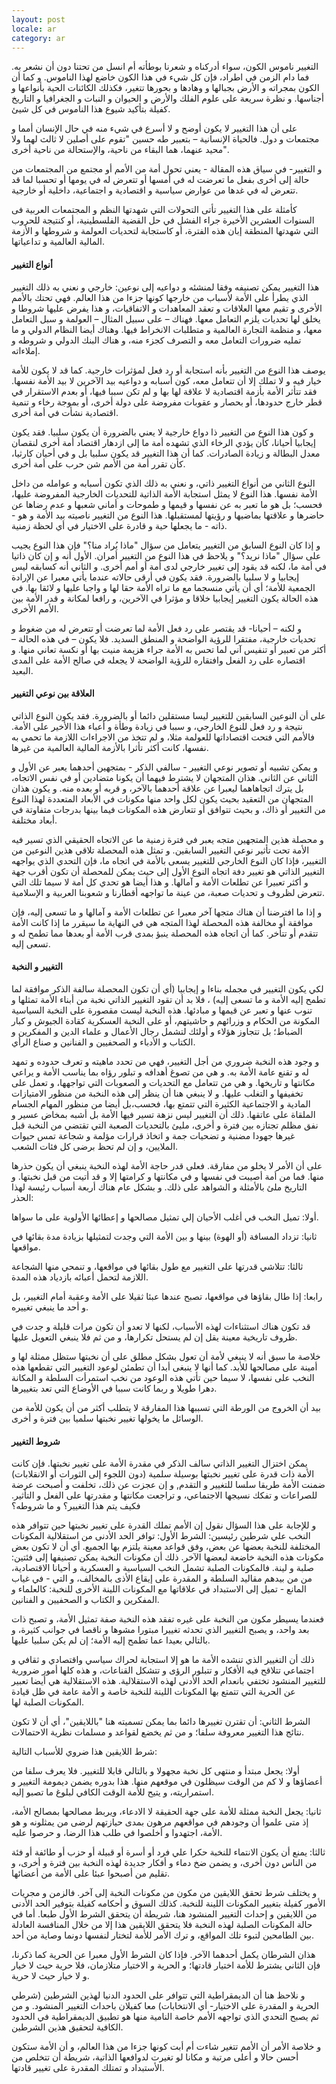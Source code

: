 ```yaml
---
layout: post
locale: ar
category: ar
---
```


التغيير ناموس الكون، سواء أدركناه و شعرنا بوطأته أم انسل من تحتنا دون أن نشعر به. فما دام الزمن في اطراد، فإن كل شيء في هذا الكون خاضع لهذا الناموس. و كما أن الكون بمجراته و الأرض بجبالها و وهادها و بحورها تتغير، فكذلك الكائنات الحية بأنواعها و أجناسها. و نظرة سريعة على علوم الفلك والأرض و الحيوان و النبات و الجغرافيا و التاريخ كفيلة بتأكيد شيوع هذا الناموس في كل شيئ.

على أن هذا التغيير لا يكون أوضح و لا أسرع في شيء منه في حال الإنسان أمما و مجتمعات و دول. فالحياة الإنسانية – بتعبير طه حسين "تقوم على أصلين لا ثالث لهما ولا محيد عنهما، هما البقاء من ناحية، والإستحالة من ناحية أخرى".

و التغيير- في سياق هذه المقالة - يعني تحول أمة من الأمم أو مجتمع من المجتمعات من حالة إلى أخرى بفعل ما تعرضت له في أمسها  أو تتعرض له في يومها أو تحسبا لما قد تتعرض له في غدها من عوارض سياسية و اقتصادية و اجتماعية، داخلية أو خارجية.

كأمثلة على هذا التغيير تأتى التحولات التي شهدتها النظم و المجتمعات العربية فى السنوات العشرين الأخيرة جراء الفشل في حل القضية الفلسطينية، أو كنتيجة للحروب التي شهدتها المنطقة إبان هذه الفترة، أو كاستجابة لتحديات العولمة و شروطها و الأزمة المالية العالمية و تداعياتها.

#### أنواع التغيير

هذا التغيير يمكن تصنيفه وفقا لمنشئه و دواعيه إلى نوعين: خارجي و نعني به ذلك التغيير الذي يطرأ على الأمة لأسباب من خارجها كونها جزءا من هذا العالم. فهي تحتك بالأمم الأخرى و تقيم معها العلاقات و  تعقد المعاهدات و الاتفاقيات، و هذا يفرض عليها شروطا و يخلق لها تحديات يلزم التعامل معها. فهناك – على سبيل المثال – العولمة و سبل التعامل معها، و منظمة التجارة العالمية و متطلبات الانخراط فيها. وهناك أيضا النظام الدولي و ما تمليه ضرورات التعامل معه و التصرف كجزء منه، و هناك البنك الدولي و شروطه و إملاءاته.

يوصف هذا النوع من التغيير بأنه استجابة  أو رد فعل لمؤثرات خارجية. كما قد لا يكون للأمة خيار فيه و لا تملك إلا أن تتعامل معه، كون أسبابه و دواعيه بيد الآخرين لا بيد الأمة نفسها. فقد تتأثر الأمة بأزمة اقتصادية لا علاقة لها بها و لم تكن سببا فيها، أو بعدم الاستقرار في قطر خارج حدودها، أو بحصار و عقوبات مفروضة على دولة أخرى، أو بموجة رخاء و تنمية اقتصادية نشأت في أمة أخرى.

و كون هذا النوع من التغيير ذا دواع خارجية لا يعني بالضرورة أن يكون سلبيا. فقد يكون إيجابيا أحيانا، كأن يؤدي الرخاء الذي تشهده أمة ما إلى ازدهار اقتصاد أمة أخرى لنقصان معدل البطالة و زيادة الصادرات. كما أن هذا التغيير قد يكون سلبيا بل و في أحيان كارثيا، كأن تقرر أمة من الأمم شن حرب على أمة أخرى.

النوع الثاني من أنواع التغيير ذاتي، و نعني به ذلك الذي تكون أسبابه و عوامله من داخل الأمة نفسها. هذا النوع لا يمثل استجابة الأمة الذاتية للتحديات الخارجية المفروضة عليها، فحسب؛  بل هو ما تعبر به عن نفسها و قيمها و طموحات و أماني شعبها و عدم رضاها عن حاضرها و علاقتها بماضيها و رؤيتها لمستقبلها. هذا النوع من التغيير ناصيته بيد الأمة  و هو - ذاته - ما يجعلها حية و قادرة على الاختيار في أي لحظة زمنية.

و إذا كان النوع السابق من التغيير يتعامل من سؤال "ماذا يُراد منا؟" فإن هذا النوع يجيب على سؤال "ماذا نريد؟"
و يلاحظ في هذا النوع من التغيير أمران. الأول أنه و إن كان ذاتيا في أمة ما، لكنه قد يقود إلى تغيير خارجي لدى أمة أو أمم أخرى. و الثاني أنه كسابقه ليس إيجابيا و لا سلبيا بالضرورة. فقد يكون في أرقى حالاته عندما يأتي معبرا عن الإرادة الجمعية للأمة؛ أي أن يأتي منسجما مع ما تراه الأمة حقا لها و واجبا عليها و لائقا بها. في هذه الحالة يكون التغيير إيجابيا خلاقا و مؤثرا  في الآخرين، و رافعا لمكانة و قدر الأمة بين الأمم الأخرى. 

و لكنه – أحيانا- قد يقتصر على رد فعل الأمة لما تعرضت أو تتعرض له من ضغوط و تحديات خارجية، مفتقرا للرؤية الواضحة و المنطق السديد. فلا يكون – في هذه الحالة – أكثر من تعبير أو تنفيس آني لما تحس به الأمة جراء هزيمة منيت بها أو نكسة تعاني منها.
و اقتصاره على رد الفعل وافتقاره للرؤية الواضحة لا يجعله في صالح الأمة على المدى البعيد.

#### العلاقة بين نوعي التغيير

على أن النوعين السابقين للتغيير ليسا مستقلين دائما أو بالضرورة. فقد يكون النوع الذاتي نتيجة و رد فعل للنوع الخارجي، و سببا في زيادة وطأة و أعباء هذا الأخير على الأمة. فالأمم التي فتحت اقتصاداتها للعولمة مثلا، و لم تتخذ من الاجراءات اللازمة ما تحمي به نفسها، كانت أكثر تأثرا بالأزمة المالية العالمية من غيرها.

و يمكن تشبيه أو تصوير نوعي التغيير - سالفي الذكر - بمتجهين أحدهما يعبر عن الأول و الثاني عن الثاني. هذان المتجهان لا يشترط فيهما أن يكونا متضادين أو في نفس الاتجاه، بل يترك اتجاهاهما ليعبرا عن علاقة أحدهما بالآخر، و قربه أو بعده منه. و يكون هذان المتجهان من التعقيد بحيث يكون لكل واحد منها مكونات في الأبعاد المتعددة لهذا النوع من التغيير أو ذاك، و بحيث تتوافق أو تتعارض هذه المكونات فيما بينها بدرجات متفاوتة في أبعاد مختلفة.

و محصلة هذين المتجهين متجه يعبر في فترة زمنية ما عن الاتجاه الحقيقي الذي تسير فيه الأمة تحت تأثير نوعي التغيير السابقين. و تمثل هذه المحصلة تلاقي هذين النوعين من التغيير، فإذا كان النوع الخارجي للتغيير يسعى بالأمة في اتجاه ما، فإن التحدي الذي يواجهه التغيير الذاتي هو تغيير دفة اتجاه النوع الأول إلى حيث يمكن للمحصلة أن تكون أقرب جهة و أكثر تعبيرا عن تطلعات الأمة و آمالها. و هذا أيضا هو تحدي كل أمة لا سيما تلك التي تتعرض لظروف و تحديات صعبة، من عينة ما تواجهه أقطارنا و شعوبنا العربية و الإسلامية.

و إذا ما افترضنا أن هناك متجها آخر معبرا عن تطلعات الأمة و آمالها و ما تسعى إليه، فإن موافقة أو مخالفة هذه المحصلة  لهذا المتجه هي في النهاية ما سيقرر ما إذا كانت الأمة تتقدم أو تتأخر. كما أن اتجاه هذه المحصلة ينبؤ بمدى قرب الأمة أو بعدها مما تطمح له و تسعى إليه.

#### التغيير و النخبة

لكي يكون التغيير في مجمله بناءا و إيجابيا (أي أن تكون المحصلة سالفة الذكر موافقة لما تطمح إليه الأمة و ما تسعى إليه) ، فلا بد أن تقود التغيير الذاتي نخبة من أبناء الأمة تمثلها و تنوب عنها و تعبر عن قيمها و مبادئها. هذه النخبة ليست مقصورة على النخبة السياسية المكونة من الحكام و وزرائهم و حاشيتهم، أو على النخبة العسكرية كقادة الجيوش و كبار الضباط؛ بل تتجاوز هؤلاء و أولئك لتشمل رجال الأعمال و علماء الدين و المفكرين و الكتاب و الأدباء و الصحفيين و الفنانين و صناع الرأي.

و وجود هذه النخبة ضروري من أجل التغيير، فهي من تحدد ماهيته و تعرف حدوده و تمهد له و تقنع عامة الأمة به. و هي من تصوغ أهدافه و تبلور رؤاه بما يناسب الأمة و يراعي مكانتها و تاريخها. و هي من تتعامل مع التحديات و الصعوبات التي تواجهها، و تعمل على تخفيفها و التغلب عليها. 
و لا ينبغي هنا أن ينظر إلى هذه النخبة من منظور الامتيازات المادية و الاجتماعية الكثيرة التي تتمتع بها، فحسب،بل أيضا من منظور المهام الجسام الملقاة على عاتقها. ذلك أن التغيير ليس نزهة تسير فيها الأمة بل أشبه بمخاض عسير و نفق مظلم تجتازه بين فترة و أخرى، مليئ بالتحديات الصعبة التي تقتضي من النخبة قبل غيرها جهودا مضنية و تضحيات جمة و اتخاذ قرارات مؤلمة و شجاعة تمس حيوات الملايين، و إن لم تحظ برضى كل فئات الشعب.

على أن الأمر لا يخلو من مفارقة. فعلى قدر حاجة الأمة لهذه النخبة ينبغي أن يكون حذرها منها. فما من أمة أصيبت في نفسها و في مكانتها و كرامتها إلا و قد أتيت من قبل نخبتها. و التاريخ ملئ بالأمثلة و الشواهد على ذلك.
و بشكل عام هناك أربعة أسباب رئيسة لهذا الحذر:

أولا:  تميل النخب في أغلب الأحيان إلي تمثيل مصالحها و إعطائها الأولوية على ما سواها.

ثانيا: تزداد المسافة (أو الهوة) بينها و بين الأمة التي وجدت لتمثيلها بزيادة مدة بقائها في مواقعها.

ثالثا: تتلاشي قدرتها على التغيير مع طول بقائها في مواقعها، و تنمحي منها الشجاعة اللازمة لتحمل أعبائه بازدياد هذه المدة.

رابعا: إذا طال بقاؤها في مواقعها، تصبح عندها عبئا ثقيلا على الأمة وعقبة أمام التغيير، بل و أحد ما ينبغي تغييره.

قد تكون هناك استثناءات لهذه الأسباب، لكنها لا تعدو أن تكون مرات قليلة و جدت في ظروف تاريخية معينة يقل إن لم يستحل تكرارها، و من ثم فلا ينبغي التعويل عليها.

خلاصة ما سبق أنه لا ينبغي لأمة أن تعول بشكل مطلق على أن نخبتها ستظل ممثلة لها و أمينة على مصالحها للأبد. كما أنها لا ينبغى أبدا أن تطمئن لوعود التغيير التي تقطعها  هذه النخب على نفسها، لا سيما حين تأتي هذه الوعود من نخب استمرأت السلطة و المكانة دهرا طويلا و ربما كانت سببا في الأوضاع التي تعد بتغييرها.

بيد أن الخروج من الورطة التي تسببها هذا المفارقة لا يتطلب أكثر من أن يكون للأمة من الوسائل ما يخولها تغيير نخبتها سلميا بين فترة و أخرى.

#### شروط التغيير

يمكن اختزال التغيير الذاتي سالف الذكر في مقدرة الأمة على تغيير نخبتها. فإن كانت الأمة ذات قدرة على تغيير نخبتها بوسيلة سلمية (دون اللجوء إلى الثورات أو الانقلابات) ضمنت الأمة طريقا سلسا للتغيير و التقدم, و إن عجزت عن ذلك، تخلفت و أصبحت عرضة للصراعات و تفكك نسيجها الاجتماعي، و تراجعت مكانتها و مقدرتها على الفعل و التأثير.
 فكيف يتم هذا التغيير؟ و ما شروطه؟

و للإجابة على هذا السؤال نقول إن الأمم تملك القدرة على تغيير نخبتها حين تتوافر هذه النخب علي شرطين رئيسين:
الشرط الأول: توافر الحد الأدنى من استقلالية المكونات المختلفة للنخبة بعضها عن بعض، وفق قواعد معينة يلتزم بها الجميع. أي أن لا تكون بعض مكونات هذه النخبة خاضعة لبعضها الآخر. ذلك أن مكونات النخبة يمكن تصنيفها إلى فئتين: صلبة و لينة. فالمكونات الصلبة تشمل النخب السياسية و العسكرية و أحيانا الاقتصادية، من من بيدهم مقاليد السلطة و المقدرة على إيقاع الأذى بالمخالف، و التي - في غياب المانع - تميل إلى الاستبداد في علاقاتها مع المكونات اللينة الأخرى للنخبة: كالعلماء و المفكرين و الكتاب و الصحفيين و الفنانين.

فعندما يسيطر مكون من النخبة على غيره تفقد هذه النخبة صفة تمثيل الأمة، و تصبح ذات بعد واحد، و يصبح التغيير الذي تحدثه تغييرا مبتورا مشوها و ناقصا في جوانب كثيرة، و بالتالي بعيدا عما تطمح إليه الأمة؛ إن لم يكن سلبيا عليها. 

ذلك أن التغيير الذي تنشده الأمة ما هو إلا استجابة لحراك سياسي واقتصادي و ثقافي و اجتماعي تتلاقح فيه الأفكار و تتبلور الرؤى و تتشكل القناعات، و هذه كلها أمور ضرورية للتغيير المنشود تختفي بانعدام الحد الأدنى لهذه الاستقلالية. هذه الاستقلالية هي أيضا تعبير عن الحرية التي تتمتع بها المكونات اللينة للنخبة خاصة و الأمة عامة في ظل قيادة المكونات الصلبة لها.

الشرط الثاني: أن تقترن تغييرها دائما بما يمكن تسميته هنا "باللايقين"، أي أن لا تكون نتائج هذا التغيير معروفة سلفا؛ و من ثم يخضع لقواعد و مسلمات نظرية الاحتمالات. 

شرط اللايقين هذا ضروي للأسباب التالية:

أولا:  يجعل مبتدأ و منتهى كل نخبة مجهولا و بالتالي قابلا للتغيير. فلا يعرف سلفا من أعضاؤها و لا كم من الوقت سيظلون في موقعهم منها. هذا بدوره يضمن ديمومة التغيير و استمراريته، و يتيح للأمة الوقت الكافي لبلوغ ما تصبو إليه.

ثانيا: يجعل النخبة ممثلة للأمة على جهة الحقيقة لا الادعاء، ويربط مصالحها بمصالح الأمة، إذ متى علموا أن وجودهم في مواقعهم مرهون بمدى حيازتهم لرضى من يمثلونه و هو الأمة، اجتهدوا و أخلصوا في طلب هذا الرضا، و حرصوا عليه.

ثالثا: يمنع أن يكون الانتماء للنخبة حكرا علي فرد أو أسرة أو قبيلة أو حزب أو طائفة أو فئة من الناس دون أخرى، و يضمن ضخ دماء و أفكار جديدة لهذه النخبة بين فترة و أخرى، و تقليم من أصبحوا عبئا على الأمة من أعضائها.

و يختلف شرط تحقق اللايقين من مكون من مكونات النخبة إلى آخر. فالزمن و مجريات الأمور كفيلة بتغيير المكونات اللينة للنخبة. كذلك السوق و أحكامه كفيلة بتوفير الحد الأدنى من اللايقين و إحداث التغيير المنشود هنا، شريطة أن يتحقق الشرط الأول طبعا. أما في حالة المكونات الصلبة لهذه النخبة فلا يتحقق اللايقين هذا إلا من خلال المنافسة العادلة بين الطامحين لتبوء  تلك  المواقع، و ترك الأمر للأمة لتختار لنفسها دونما وصاية من أحد.

هذان الشرطان يكمل أحدهما الآخر. فإذا كان الشرط الأول معبرا عن الحرية كما ذكرنا، فإن الثاني يشترط للأمة اختيار قادتها؛ و الحرية و الاختيار متلازمان، فلا حرية حيث لا خيار و لا خيار حيث لا حرية.

و نلاحظ هنا أن الديمقراطية التي تتوافر على الحدود الدنيا لهذين الشرطين (شرطي الحرية و المقدرة على الاختيار- أي الانتخابات) معا كفيلان باحداث التغيير المنشود. و من ثم يصبح التحدي الذي تواجهه الأمم خاصة النامية منها هو تطبيق الديمقراطية في الحدود الكافية لتحقيق هذين الشرطين.

و خلاصة الأمر أن الأمم تتغير شاءت أم أبت كونها جزءا من هذا العالم، و أن الأمة ستكون أحسن حالا و أعلى مرتبة و مكانا لو تغيرت لدوافعها الذاتية، شريطة أن تتخلص من الأستبداد و تمتلك المقدرة على تغيير قادتها.